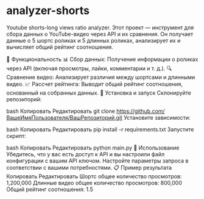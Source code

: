 # analyzer-shorts
 Youtube shorts-long views ratio analyzer.
Этот проект — инструмент для сбора данных о YouTube-видео через API и их сравнения. Он получает данные о 5 шортс роликах и 5 длинных роликах, анализирует их и вычисляет общий рейтинг соотношения.

📌 Функциональность
📊 Сбор данных: Получение информации о роликах через API (включая просмотры, лайки, комментарии и т. д.).
🔍 Сравнение видео: Анализирует различия между шортсами и длинными видео.
📈 Рассчет рейтинга: Выводит общий рейтинг соотношения, основанный на собранных данных.
🚀 Установка и запуск
Склонируйте репозиторий:

bash
Копировать
Редактировать
git clone https://github.com/ВашеИмяПользователя/ВашРепозиторий.git
Установите зависимости:

bash
Копировать
Редактировать
pip install -r requirements.txt
Запустите скрипт:

bash
Копировать
Редактировать
python main.py
🔑 Использование
Убедитесь, что у вас есть доступ к API и вы настроили файл конфигурации с вашим API ключом.
Настройте параметры запроса в соответствии с вашими потребностями.
📋 Пример результата
Копировать
Редактировать
Шортс общее количество просмотров: 1,200,000
Длинные видео общее количество просмотров: 800,000
Общий рейтинг соотношения: 1.5